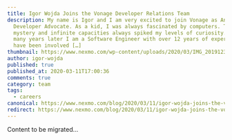 ```yaml
---
title: Igor Wojda Joins the Vonage Developer Relations Team
description: My name is Igor and I am very excited to join Vonage as Android
  Developer Advocate. As a kid, I was always fascinated by computers. The
  mystery and infinite capacities always spiked my levels of curiosity. Now,
  many years later I am a Software Engineer with over 12 years of experience. I
  have been involved […]
thumbnail: https://www.nexmo.com/wp-content/uploads/2020/03/IMG_20191230_142410-1-1.jpg
author: igor-wojda
published: true
published_at: 2020-03-11T17:00:36
comments: true
category: team
tags:
  - careers
canonical: https://www.nexmo.com/blog/2020/03/11/igor-wojda-joins-the-vonage-developer-relations-team-dr
redirect: https://www.nexmo.com/blog/2020/03/11/igor-wojda-joins-the-vonage-developer-relations-team-dr
---
```

Content to be migrated...